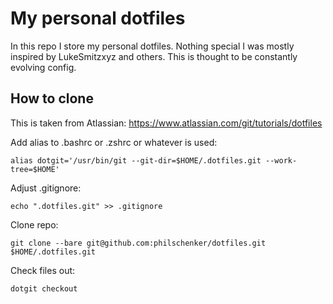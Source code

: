 # My personal dotfiles

In this repo I store my personal dotfiles. Nothing special I was mostly inspired by LukeSmitzxyz and others. This is thought to be constantly evolving config.

## How to clone

This is taken from Atlassian: https://www.atlassian.com/git/tutorials/dotfiles

Add alias to .bashrc or .zshrc or whatever is used:

```
alias dotgit='/usr/bin/git --git-dir=$HOME/.dotfiles.git --work-tree=$HOME'
```

Adjust .gitignore:

```
echo ".dotfiles.git" >> .gitignore
```

Clone repo:

```
git clone --bare git@github.com:philschenker/dotfiles.git $HOME/.dotfiles.git
```

Check files out:

```
dotgit checkout
```